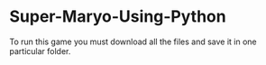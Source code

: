 # Super-Maryo-Using-Python
To run this game you must download all the files and save it in one particular folder.

